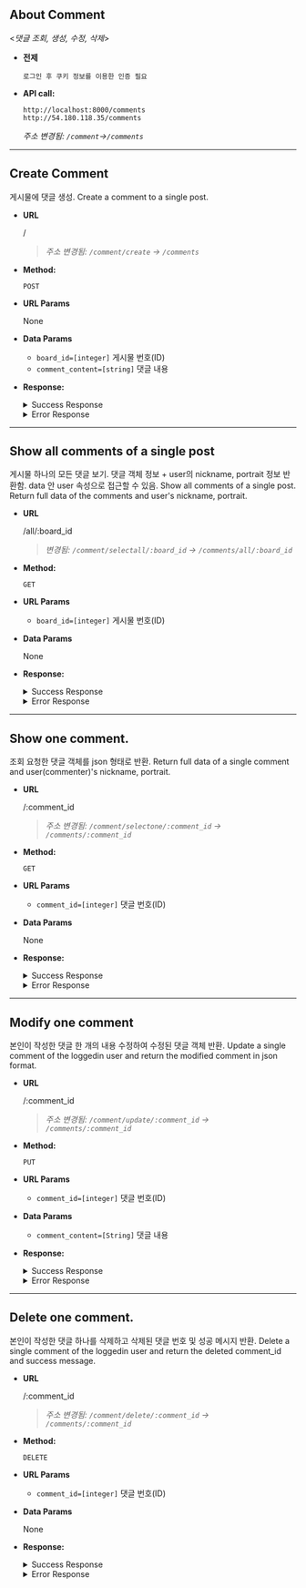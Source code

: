 ## About Comment

  <_댓글 조회, 생성, 수정, 삭제_>
  * **전제**
    ```
    로그인 후 쿠키 정보를 이용한 인증 필요
    ```

* **API call:**
    ```
    http://localhost:8000/comments
    http://54.180.118.35/comments
    ```
  *주소 변경됨: `/comment`->`/comments`*


----
**Create Comment**
----
게시물에 댓글 생성.
Create a comment to a single post.

* **URL**
  
  /
  >*주소 변경됨: `/comment/create` -> `/comments`*

* **Method:**

  `POST`
  
*  **URL Params**
    
    None

* **Data Params**
    * `board_id=[integer]` 게시물 번호(ID)
    * `comment_content=[string]` 댓글 내용

* **Response:**
    <details>
    <summary>Success Response</summary>
    <div markdown="1">

    **Code:** 201 
    **Content:** 사용자 정보 및 사용자가 생성한 댓글 객체 반환<br/>

    * **Sample request JSON data:**
    ```json
    {
        "success": true,
        "data": {
            "user": {
                "user_uid": "sdfgh^&^$%@@#qrwgsh@%%uiukjhht%&iujhgfe%y&iuyhgfd",
                "email": "test@naver.com",
                "nickname": "test",
                "portrait": "",
                "introduction": ""
            },
            "comment": {
                "confirm": false,
                "id": 40,
                "fk_board_id": 10,
                "fk_user_uid": "sdfgh^&^$%@@#qrwgsh@%%uiukjhht%&iujhgfe%y&iuyhgfdq",
                "comment_content": "content",
                "updatedAt": "2020-01-01T09:12:20.178Z",
                "createdAt": "2020-01-01T09:12:20.178Z"
            }
        },
        "message": "댓글 생성 완료"
    }
    ```
    </div>
    </details>
    <details>
    <summary>Error Response</summary>
    <div markdown="1">

    * **Code:** 403 FORBIDDEN : 댓글 내용(comment_content)값이 비어있을 때 <br />
    **Content:** 
     ```json
    {
        "success": false,
        "data": "NONE",
        "message": "댓글 생성 실패: 댓글 내용(comment_content)는 반드시 입력해야 합니다."
    }
    ```

  * **Code:** 401 UNAUTHORIZED : 게시물 작성자 혹은 조언자가 아닌 사람이 댓글 작성 시도할 때(권한 없음) <br />
    **Content:** 
     ```json
    {
        "success": false,
        "data": "",
        "message": "댓글 작성 실패: 게시물 주인 및 조언자만 댓글을 작성할 수 있습니다."
    }
    ```

  * **Code:** 404 NOT FOUND : 존재하지 않는 게시물에 댓글 작성 시도할 때 <br />
    **Content:** 
     ```json
    {
        "success": false,
        "data": "",
        "message": "댓글 작성 실패: 존재하지 않는 게시물입니다."
    }
    ```
    </div>
    </details>  



---
**Show all comments of a single post**
----
게시물 하나의 모든 댓글 보기. 댓글 객체 정보 + user의 nickname, portrait 정보 반환함. data 안 user 속성으로 접근할 수 있음.
Show all comments of a single post. Return full data of the comments and user's nickname, portrait.

* **URL**

  /all/:board_id
  >*변경됨: `/comment/selectall/:board_id` -> `/comments/all/:board_id`*
  

* **Method:**

  `GET`
  
*  **URL Params**

   * `board_id=[integer]` 게시물 번호(ID)

* **Data Params**

    None

* **Response:**

    <details>
    <summary>Success Response</summary>
    <div markdown="1">

    * **Code:** 200
        **Content:** 해당 게시물의 모든 댓글 불러오기<br/>

        * **Sample response JSON data:**

        ```json
        {
            "success": true,
            "data": [
                {
                    "id": 3,
                    "comment_content": "3333-111",
                    "confirm": false,
                    "createdAt": "2019-12-31T07:07:06.000Z",
                    "updatedAt": "2019-12-31T07:07:06.000Z",
                    "deletedAt": null,
                    "fk_user_uid": "$2b$12$RCxSlT27FkieRFlulGF1uuE64BzKWVcF9r/SrssGRoD.wr8wjqrk6",
                    "fk_board_id": 3,
                    "user": {
                        "email":"a",
                        "nickname": "marge_222",
                        "portrait": "1576479564662round_logo_512px_dark.png"
                    }
                },
                {
                    "id": 4,
                    "comment_content": "3333-222",
                    "confirm": false,
                    "createdAt": "2019-12-31T07:07:24.000Z",
                    "updatedAt": "2019-12-31T07:07:24.000Z",
                    "deletedAt": null,
                    "fk_user_uid": "$2b$12$RCxSlT27FkieRFlulGF1uuE64BzKWVcF9r/SrssGRoD.wr8wjqrk6",
                    "fk_board_id": 3,
                    "user": {
                        "email":"a",
                        "nickname": "marge_222",
                        "portrait": "1576479564662round_logo_512px_dark.png"
                    }
                },
                {
                    "id": 5,
                    "comment_content": "3333-333",
                    "confirm": false,
                    "createdAt": "2019-12-31T07:07:28.000Z",
                    "updatedAt": "2019-12-31T07:07:28.000Z",
                    "deletedAt": null,
                    "fk_user_uid": "$2b$12$RCxSlT27FkieRFlulGF1uuE64BzKWVcF9r/SrssGRoD.wr8wjqrk6",
                    "fk_board_id": 3,
                    "user": {
                        "email":"a",
                        "nickname": "marge_222",
                        "portrait": "1576479564662round_logo_512px_dark.png"
                    }
                }
            ],
            "message": "해당 게시물의 전체 댓글 조회 성공"
        }
        ```

      * **Code:** 200
        **Content:** 조회 요청했으나 댓글이 하나도 없을 때<br/>

        * **Sample request JSON data:**
        ```json
            {
                "success": true,
                "data": "",
                "message": "해당 게시물에 댓글이 없습니다."
            }
        ```
    </div>
    </details>

    <details>
    <summary>Error Response</summary>
    <div markdown="1">

    * **Code:** 존재하지 않는 게시물의 댓글들을 조회하려고 할 때<br/>
        **Content:** 
        ```json
            {
                "success": false,
                "data": "",
                "message": "존재하지 않는 게시물의 댓글은 조회할 수 없습니다."
            }
        ```

    </div>
    </details>

    

---
**Show one comment.**
----
조회 요청한 댓글 객체를 json 형태로 반환.
Return full data of a single comment and user(commenter)'s nickname, portrait.

* **URL**

  /:comment_id
    >*주소 변경됨: `/comment/selectone/:comment_id` -> `/comments/:comment_id`*

* **Method:**

  `GET`
  
*  **URL Params**

   * `comment_id=[integer]` 댓글 번호(ID)

* **Data Params**

    None

    <!--필요한 form field 명시 + 설명-->

* **Response:**

    <details>
    <summary>Success Response</summary>
    <div markdown="1">

    **Code:** 200
    **Content:** 조회 요청한 댓글 객체 반환<br/>
    **Sample request JSON data:**
    ```json
        {
            "success": true,
            "data": {
                "id": 5,
                "comment_content": "3333-333",
                "confirm": false,
                "createdAt": "2019-12-31T07:07:28.000Z",
                "updatedAt": "2019-12-31T07:07:28.000Z",
                "deletedAt": null,
                "fk_user_uid": "$2b$12$RCxSlT27FkieRFlulGF1uuE64BzKWVcF9r/SrssGRoD.wr8wjqrk6",
                "fk_board_id": 3,
                "user": {
                    "email":"a",
                    "nickname": "marge_222",
                    "portrait": "1576479564662round_logo_512px_dark.png"
                }
            },
            "message": "댓글 조회 성공"
        }
    ```

    </div>
    </details>

    <details>
    <summary>Error Response</summary>
    <div markdown="1">
      * **Code:** 존재하지 않는 댓글을 조회하려고 할 때<br/>
    **Content:** 
     ```json
    {
        "success": false,
        "data": "",
        "message": "댓글 조회 실패: 존재하지 않는 댓글입니다."
    }
    ```
    </div>
    </details>



---
**Modify one comment**
----
본인이 작성한 댓글 한 개의 내용 수정하여 수정된 댓글 객체 반환.
Update a single comment of the loggedin user and return the modified comment in json format.

* **URL**

  /:comment_id
  >*주소 변경됨: `/comment/update/:comment_id` -> `/comments/:comment_id`*

* **Method:**

  `PUT`
  
*  **URL Params**

   * `comment_id=[integer]` 댓글 번호(ID)
 
* **Data Params**
    
    * `comment_content=[String]` 댓글 내용


* **Response:**
    <details>
    <summary>Success Response</summary>
    <div markdown="1">

    * **Code:** 200
    **Content:** 수정된 댓글 객체 반환<br>
    * **Sample request JSON data:**
    ```json
        {
            "success": true,
            "data": {
                "id": 7,
                "comment_content": "edit_homer",
                "confirm": false,
                "createdAt": "2020-01-01T06:14:46.000Z",
                "updatedAt": "2020-01-01T06:16:34.262Z",
                "deletedAt": null,
                "fk_user_uid": "$2b$12$lUfAwWAZ73QNVqM7w3Iy.O//l3Mas0l7WEtsBJp3yuAqv2kitOeSS",
                "fk_board_id": 3
            },
            "message": "댓글 수정 성공"
        }
    ```
    </div>
    </details>
    <details>
    <summary>Error Response</summary>
    <div markdown="1">

    * **Code:** 403 FORBIDDEN : 댓글 내용(comment_content)값이 비어있을 때 <br />
    **Content:** 
     ```json
    {
        "success": false,
        "data": "NONE",
        "message": "댓글 수정 실패: 댓글 내용(comment_content)는 반드시 입력해야 합니다."
    }
    ```

  * **Code:** 401 UNAUTHORIZED : 본인의 댓글이 아닌 것을 수정하려고 할 때 <br />
    **Content:** 
     ```json
    {
        "success": false,
        "data": "NONE",
        "message": "댓글 수정 실패: 본인의 댓글만 수정할 수 있습니다."
    }
    ```

  * **Code:** 404 NOT FOUND : 존재하지 않는 댓글을 수정하려고 할 때 <br />
    **Content:** 
     ```json
    {
        "success": false,
        "data": "NONE",
        "message": "댓글 수정 실패: 존재하지 않는 댓글입니다."
    }
    ```
    </div>
    </details>



---
**Delete one comment.**
----
본인이 작성한 댓글 하나를 삭제하고 삭제된 댓글 번호 및 성공 메시지 반환.
Delete a single comment of the loggedin user and return the deleted comment_id and success message.

* **URL**

  /:comment_id
  >*주소 변경됨: `/comment/delete/:comment_id` -> `/comments/:comment_id`*

* **Method:**

  `DELETE`
  
*  **URL Params**

   * `comment_id=[integer]` 댓글 번호(ID)

* **Data Params**

    None

* **Response:**
    <details>
    <summary>Success Response</summary>
    <div markdown="1">

    **Code:** 200
    **Content:** 삭제된 댓글 번호, 해당 댓글이 포함된 게시물 번호 및 성공 메시지 반환<br>
    * **Sample request JSON data:**
    ```json
        {
            "success": true,
            "data": {
                "board_id": 4,
                "comment_id": "5"
            },
            "message": "댓글 삭제 성공"
        }
    ```
    </div>
    </details>
    <details>
    <summary>Error Response</summary>
    <div markdown="1">

    **Code:** 401 UNAUTHORIZED : 본인의 댓글이 아닌 것을 삭제하려고 할 때 <br />
    **Content:** 
     ```json
    {
        "success": false,
        "data": "NONE",
        "message": "댓글 삭제 실패: 본인의 댓글만 삭제할 수 있습니다."
    }
    ```

    **Code:** 404 NOT FOUND : 존재하지 않는 댓글을 삭제하려고 할 때 <br />
    **Content:** 
     ```json
    {
        "success": false,
        "data": "NONE",
        "message": "댓글 삭제 실패: 존재하지 않는 댓글입니다."
    }
    ```
    </div>
    </details>

